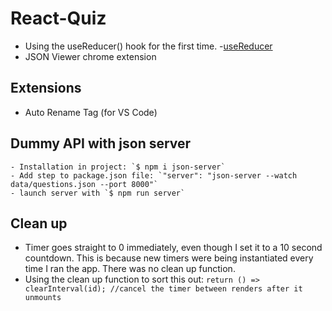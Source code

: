 # React-Quiz

- Using the useReducer() hook for the first time. -[useReducer](https://www.youtube.com/watch?v=RZPAQV7JvNU&ab_channel=LamaDev)
- JSON Viewer chrome extension

## Extensions

- Auto Rename Tag (for VS Code)

## Dummy API with json server

    - Installation in project: `$ npm i json-server`
    - Add step to package.json file: `"server": "json-server --watch data/questions.json --port 8000"`
    - launch server with `$ npm run server`

## Clean up

- Timer goes straight to 0 immediately, even though I set it to a 10 second countdown. This is because new timers were being instantiated every time I ran the app. There was no clean up function.
- Using the clean up function to sort this out: `return () => clearInterval(id); //cancel the timer between renders after it unmounts`
